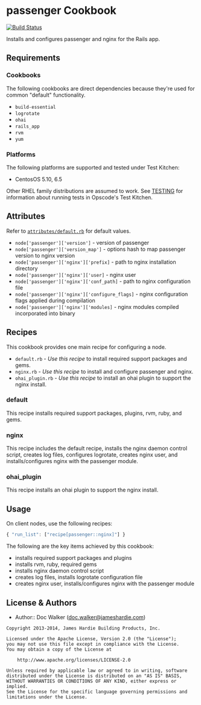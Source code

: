 passenger Cookbook
==================
[![Build Status](https://travis-ci.org/jhx/cookbook-passenger.png?branch=master)](https://travis-ci.org/jhx/cookbook-passenger)

Installs and configures passenger and nginx for the Rails app.


Requirements
------------
### Cookbooks
The following cookbooks are direct dependencies because they're used for common "default" functionality.

- `build-essential`
- `logrotate`
- `ohai`
- `rails_app`
- `rvm`
- `yum`

### Platforms
The following platforms are supported and tested under Test Kitchen:

- CentosOS 5.10, 6.5

Other RHEL family distributions are assumed to work. See [TESTING](TESTING.md) for information about running tests in Opscode's Test Kitchen.


Attributes
----------
Refer to [`attributes/default.rb`](attributes/default.rb) for default values.

- `node['passenger']['version']` - version of passenger
- `node['passenger']['version_map']` - options hash to map passenger version to nginx version
- `node['passenger']['nginx']['prefix]` - path to nginx installation directory
- `node['passenger']['nginx']['user]` - nginx user
- `node['passenger']['nginx']['conf_path]` - path to nginx configuration file
- `node['passenger']['nginx']['configure_flags]` - nginx configuration flags applied during compilation
- `node['passenger']['nginx']['modules]` - nginx modules compiled incorporated into binary


Recipes
-------
This cookbook provides one main recipe for configuring a node.

- `default.rb` - *Use this recipe* to install required support packages and gems.
- `nginx.rb` - *Use this recipe* to install and configure passenger and nginx.
- `ohai_plugin.rb` - *Use this recipe* to install an ohai plugin to support the nginx install.

### default
This recipe installs required support packages, plugins, rvm, ruby, and gems.

### nginx
This recipe includes the default recipe, installs the nginx daemon control script, creates log files, configures logrotate, creates nginx user, and installs/configures nginx with the passenger module.

### ohai_plugin
This recipe installs an ohai plugin to support the nginx install.


Usage
-----
On client nodes, use the following recipes:

````javascript
{ "run_list": ["recipe[passenger::nginx]"] }
````

The following are the key items achieved by this cookbook:

- installs required support packages and plugins
- installs rvm, ruby, required gems
- installs nginx daemon control script
- creates log files, installs logrotate configuration file
- creates nginx user, installs/configures nginx with the passenger module


License & Authors
-----------------
- Author:: Doc Walker (<doc.walker@jameshardie.com>)

````text
Copyright 2013-2014, James Hardie Building Products, Inc.

Licensed under the Apache License, Version 2.0 (the "License");
you may not use this file except in compliance with the License.
You may obtain a copy of the License at

    http://www.apache.org/licenses/LICENSE-2.0

Unless required by applicable law or agreed to in writing, software
distributed under the License is distributed on an "AS IS" BASIS,
WITHOUT WARRANTIES OR CONDITIONS OF ANY KIND, either express or implied.
See the License for the specific language governing permissions and
limitations under the License.
````
